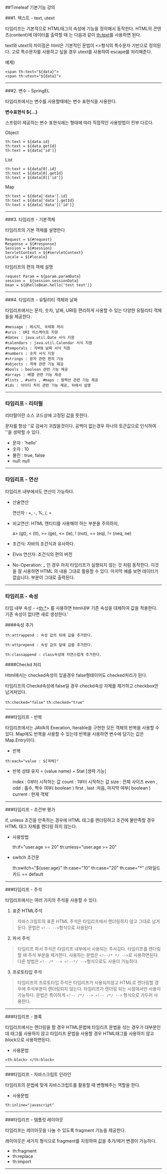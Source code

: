 ##Timeleaf 기본기능 강의

###1. 텍스트 - text, utext

타임리프는 기본적으로 HTML태그의 속성에 기능을 정의해서 동작한다. HTML의 콘텐츠(content)에 데이터를 출력할 때 는 다음과 같이 <th:text>를 사용하면 된다.

text와 utext의 차이점은 html은 기본적인 문법이 <>형식의 특수문자 기반으로 정의된다. 고로 특수문자를 사용하고 싶을 경우 utext를 사용하여 escape를 처리해준다.

예제)

    <span th:text="${data}">
    <span th:utext="${data}">

-------------------

###2. 변수 - SpringEL

타임리프에서는 변수를 사용할때에는 변수 표현식을 사용한다.

**변수표현식 ${...}**

스프링이 제공하는 변수 표현식에는 형태에 따라 직접적인 사용방법이 전부 다르다.

Object
    
    th:text = ${data.id}
    th:text = ${data.getId}
    th:text = ${data['id']}

List

    th:text = ${data[0].id}
    th:text = ${data[0].getId}
    th:text = ${data[0]['id']}

Map

    th:text = ${data['data'].id}
    th:text = ${data['data'].getId}
    th:text = ${data['data']['id']}

---------------
###3. 타임리프 - 기본객체

타임리프의 기본 객체를 설명한다

    Request = ${#request}
    Response = ${#response}
    Session = ${#session}
    ServletContext = ${#servletContext}
    Locale = ${#locale} 

타임리프의 편의 객체 설명

    request Param = ${param.paramData}
    session =  ${session.sessionData}
    bean = ${@helloBean.hello('test text')}

--------------
###4. 타임리프 - 유틸리티 객체와 날짜

타임리프에서는 문자, 숫자, 날짜, URI등 편리하게 사용할 수 있는 다양한 유틸리티 객체들을 제공한다.

    #message : 메시지, 국제화 처리
    #uris : URI 이스케이프 지원
    #dates : java.util.Date 서식 지원
    #calendars : java.util.Calendar 서식 지원
    #temporals : 자바8 날짜 서식 지원
    #numbers : 숫자 서식 지원
    #strings : 문자 관련 편의 기능
    #objects : 객체 관련 기능 제공
    #bools : boolean 관련 기능 제공
    #arrays : 배열 관련 기능 제공
    #lists , #sets , #maps : 컬렉션 관련 기능 제공
    #ids : 아이디 처리 관련 기능 제공, 뒤에서 설명

------------------
### 타임리프 - 리터럴

리터럴이란 소스 코드상에 고정된 값을 뜻한다.

문자를 항상 ''로 감싸기 귀찮을것이다. 공백이 없는경우 하나의 토큰값으로 인식하여 ''을 생략할 수 있다.

* 문자 : 'hello'
* 숫자 : 10
* 불린 : true, false
* null: null

------
### 타임리프 - 연산

타임리프 내부에서도 연산이 가능하다.

* 산술연산
    
  연산자 : +, -, %, /, =


* 비교연산: HTML 엔티티를 사용해야 하는 부분을 주의하자,

  a> (gt), < (lt), >= (ge), <= (le), ! (not), == (eq), != (neq, ne)

* 조건식: 자바의 조건식과 유사하다.

* Elvis 연산자: 조건식의 편의 버전

* No-Operation: _ 인 경우 마치 타임리프가 실행되지 않는 것 처럼 동작한다. 이것을 잘 사용하면 HTML
의 내용 그대로 활용할 수 있다. 마지막 예를 보면 데이터가 없습니다. 부분이 그대로 출력된다.

------------
### 타임리프 - 속성

타임 내부 속성 - <<th:*>> 를 사용하면 html내부 기존 속성을 대체하여 값을 적용한다. 기존 속성이 없다면 새로 생성한다.'

####속성 추가

`th:attrappend : 속성 값의 뒤에 값을 추가한다.`

`th:attprepend : 속성 값의 앞에 값을 추가한다.`

`th:classappend : class속성에 자연스럽게 추가한다.`

####Checkd 처리

Html에서는 checked속성이 있을경우 false형태이어도 checked처리가 된다.

타임리프의 Checkd속성에 false일 경우 checkd속성 자체를 제거하고 checkbox만 남겨져있다.

`th:checked="false"`
`th:checked="true"`

---------------
###타임리프 - 반복

타임리프에서는 JAVA의 Eneration, Iterable을 구현한 모든 객체의 반복을 사용할 수 있다.
Map에도 반복을 사용할 수 있는데 반복을 사용하면 변수에 담기는 값은 Map.Entry이다.

* 반복

`th:each="value : ${객체}"`


* 반복 상태 유지 = (value name) + Stat [생략 가능]


    index : 0부터 시작하는 값
    count : 1부터 시작하는 값
    size : 전체 사이즈
    even , odd : 홀수, 짝수 여부( boolean )
    first , last :처음, 마지막 여부( boolean )
    current : 현재 객체`

---------------------
###타임리프 - 조건부 평가

if, unless 조건을 만족하는 경우에 HTML 태그를 렌더링하고 조건에 불만족할 경우 HTML 태그 자체를 렌더링 하지 않는다.

* 사용방법


    th:if="user.age >= 20"
    th:unless="user.age >= 20"

* switch 조건문

    
    th:switch="${user.age}"
    th:case="10"
    th:case="20"
    th:case="*" //와일드카드 == default

--------------------
###타임리프 - 주석

타임리프에서는 여러 가지의 주석을 사용할 수 있다.

1. 표준 HTML주석

> 자바스크립트의 표준 HTML 주석은 타임리프에서 렌더링하지 않고 그대로 남겨둔다.
> 문법은 `<!-- -->`형식으로 사용된다

2. 파서 주석

> 타임리프 파서 주석은 타임리프 내부에서 사용되는 주서깅다. 타임리프를 렌더링 할 때 주석 부분을 제거한다.
> 사용하는 문법은 `<!--/* */ -->`로 사용하면된다. 다른 방법은 `<!--/* --> <!--*/ -->`형식으로도 사용이 가능하다.

3. 프로토타입 주석

> 타임리프의 프로토타입 주석은 타임리프가 사용되지않고 HTML로 렌더링할 경우에 주석부분이 렌더링되지 않는다.
> 타임리프가 렌더링 되는 시점에서만 사용이 가능하다.
> 문법은 특이하게 `<!-- /*/ --> <!-- /*/ -->` 형식으로 가두어 사용한다.

-------------------
###타임리프 - 블록

타임리프에서는 렌더링을 할 경우 HTML문법에 타임리프 문법을 섞는 경우가 대부분인데 태그를 사용하지 않고 타임리프 문법을 사용할 경우 
HTML태그를 사용하지 않고 block으로 사용하면된다.

* 사용문법

`<th:block>
</th:block>`

-----------------
###타임리프 - 자바스크립트 인라인

타임리프의 문법에 맞게 자바스크립트를 활용할 때 변형해주는 역할을 한다.

* 사용문법


`th:inline="javascript"`

----------------
###타임리프 - 템플릿 레이아웃

타임리프는 레이아웃을 나눌 수 있도록 fragment 기능을 제공한다. 

레이아웃은 세가지 형식으로 fragment를 지정하여 값을 추가/제거 변경이 가능하다.

* th:fragment
* th:replace
* th:import

----------